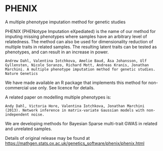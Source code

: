 # PHENIX
A multiple phenotype imputation method for genetic studies

PHENIX (PHENotype Imputation eXpediated) is the name of our method for imputing missing phenotypes where samples have an arbitrary level of relatedness. The method can also be used for dimensionality reduction of multiple traits in related samples. The resulting latent traits can be tested as phenotypes, and can result in an increase in power.

```
Andrew Dahl, Valentina Iotchkova, Amelie Baud, Åsa Johansson, Ulf Gyllensten, Nicole Soranzo, Richard Mott, Andreas Kranis, Jonathan Marchini. A multiple phenotype imputation method for genetic studies. Nature Genetics
```

We have made available an R package that implements this method for non-commercial use only. See licence for details.

A related paper on modelling multiple phenotypes is:

```
Andy Dahl, Victoria Hore, Valentina Iotchkova, Jonathan Marchini (2013). Network inference in matrix-variate Gaussian models with non-independent noise.
```

We are developing methods for Bayesian Sparse multi-trait GWAS in related and unrelated samples.

Details of original release may be found at <https://mathgen.stats.ox.ac.uk/genetics_software/phenix/phenix.html>
